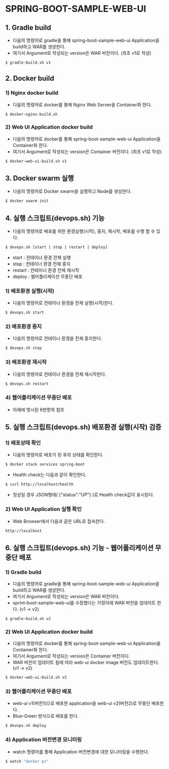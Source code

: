 # SPRING-BOOT-SAMPLE-WEB-UI


## 1. Gradle build
- 다음의 명령어로 gradle을 통해 spring-boot-sample-web-ui Application을 build하고 WAR를 생성한다.
- 여기서 Argument로 작성되는 version은 WAR 버전이다. (최초 v1로 작성)
```bash
$ gradle-build.sh v1
```


## 2. Docker build

### 1) Nginx docker build
- 다음의 명령어로 docker를 통해 Nginx Web Server을 Container화 한다.
```bash
$ docker-nginx-build.sh
```

### 2) Web UI Application docker build
- 다음의 명령어로 docker를 통해 spring-boot-sample-web-ui Application을 Container화 한다.
- 여기서 Argument로 작성되는 version은 Container 버전이다. (최초 v1로 작성)
```bash
$ docker-web-ui-build.sh v1
```


## 3. Docker swarm 실행
- 다음의 명령어로 Docker swarm을 실행하고 Node를 생성한다.

```bash
$ docker swarm init
```


## 4. 실행 스크립트(devops.sh) 기능 

- 다음의 명령어로 배포를 위한 환경실행(시작), 중지, 재시작, 배포를 수행 할 수 있다.
```bash
$ devops.sh [start | stop | restart | deploy]
```
- start : 컨테이너 환경 전체 실행
- stop : 컨테이너 환경 전체 중지
- restart : 컨테이너 환경 전체 재시작
- deploy : 웹어플리케이션 무중단 배포

### 1) 배포환경 실행(시작)
- 다음의 명령어로 컨테이너 환경을 전체 실행(시작)한다. 
```bash
$ devops.sh start
```

### 2) 배포환경 중지
- 다음의 명령어로 컨테이너 환경을 전체 중지한다.
```bash
$ devops.sh stop
```

### 3) 배포환경 재시작
- 다음의 명령어로 컨테이너 환경을 전체 재시작한다.
```bash
$ devops.sh restart
```

### 4) 웹어플리케이션 무중단 배포
- 아래에 명시된 6번항목 참조 


## 5. 실행 스크립트(devops.sh) 배포환경 실행(시작) 검증

### 1) 배포상태 확인
- 다음의 명령어로 배포가 된 후의 상태를 확인한다.
```bash
$ docker stack services spring-boot
```
- Health check는 다음과 같이 확인한다.
```bash
$ curl http://localhost/health
```
- 정상일 경우 JSON형태( {"status":"UP"} )로 Health check값이 표시된다.

### 2) Web UI Application 실행 확인
- Web Browser에서 다음과 같은 URL로 접속한다.
```bash
http://localhost
```


## 6. 실행 스크립트(devops.sh) 기능 - 웹어플리케이션 무중단 배포

### 1) Gradle build
- 다음의 명령어로 gradle을 통해 spring-boot-sample-web-ui Application을 build하고 WAR를 생성한다.
- 여기서 Argument로 작성되는 version은 WAR 버전이다.
- sprint-boot-sample-web-ui를 수정했다는 가정아래 WAR 버전을 업데이트 한다. (v1 -> v2)
```bash
$ gradle-build.sh v2
```

### 2) Web UI Application docker build
- 다음의 명령어로 docker를 통해 spring-boot-sample-web-ui Application을 Container화 한다.
- 여기서 Argument로 작성되는 version은 Container 버전이다.
- WAR 버전이 업데이트 됨에 따라 web-ui docker image 버전도 업데이트한다. (v1 -> v2)
```bash
$ docker-web-ui-build.sh v2
```

### 3) 웹어플리케이션 무중단 배포
- web-ui v1(버전1)으로 배포한 application을 web-ui v2(버전2)로 무중단 배포한다.
- Blue-Green 방식으로 배포를 한다.
```bash
$ devops.sh deploy
```

### 4) Application 버전변경 모니터링
- watch 명령어를 통해 Application 버전변경에 대한 모니터링을 수행한다.
```bash
$ watch "docker ps"
```
